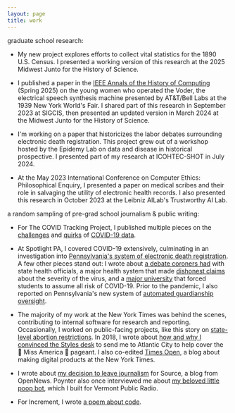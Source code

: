 ```yaml
---
layout: page
title: work
---
```

graduate school research:

- My new project explores efforts to collect vital statistics for the 1890 U.S. Census. I presented a working version of this research at the 2025 Midwest Junto for the History of Science.

- I published a paper in the [IEEE Annals of the History of Computing](https://ieeexplore.ieee.org/document/10841374) (Spring 2025) on the young women who operated the Voder, the electrical speech synthesis machine presented by AT&T/Bell Labs at the 1939 New York World's Fair. I shared part of this research in September 2023 at SIGCIS, then presented an updated version in March 2024 at the Midwest Junto for the History of Science.

- I'm working on a paper that historicizes the labor debates surrounding electronic death registration. This project grew out of a workshop hosted by the Epidemy Lab on data and disease in historical prospective. I presented part of my research at ICOHTEC-SHOT in July 2024.

- At the May 2023 International Conference on Computer Ethics: Philosophical Enquiry, I presented a paper on medical scribes and their role in salvaging the utility of electronic health records. I also presented this research in October 2023 at the Leibniz AILab's Trustworthy AI Lab.



a random sampling of pre-grad school journalism & public writing:

- For The COVID Tracking Project, I published multiple pieces on the [challenges](https://www.theatlantic.com/science/archive/2021/05/pandemic-data-america-messy/618987/) and [quirks](https://covidtracking.com/analysis-updates/silent-data-mismatches-are-compromising-key-covid-19-indicators) of [COVID-19 data](https://covidtracking.com/analysis-updates/three-covid-19-data-problems). 

- At Spotlight PA, I covered COVID-19 extensively, culminating in an investigation into [Pennsylvania's system of electronic death registration](https://www.spotlightpa.org/news/2020/09/pa-coronavirus-deaths-reporting-edrs/). A few other pieces stand out: I wrote about [a debate coroners had](https://www.spotlightpa.org/news/2020/04/pennsylvania-coronavirus-coroners-testing-communication-health-department/) with state health officials, a major health system that made [dishonest claims](https://www.spotlightpa.org/news/2020/07/coronavirus-less-severe-strain-pennsylvania-upmc-claim/) about the severity of the virus, and a [major university](https://www.spotlightpa.org/news/2020/08/penn-state-coronavirus-covid-19-students-liability-waivers-fall-semester/) that forced students to assume all risk of COVID-19. Prior to the pandemic, I also reported on Pennsylvania's new system of [automated guardianship oversight](https://www.spotlightpa.org/news/2020/03/pennsylvania-supreme-court-guardianship-seniors/).

- The majority of my work at the New York Times was behind the scenes, contributing to internal software for research and reporting. Occasionally, I worked on public-facing projects, like this story on [state-level abortion restrictions](https://www.nytimes.com/interactive/2018/07/20/us/mississippi-abortion-restrictions.html). In 2018, I wrote about [how and why I convinced the Styles desk](https://www.nytimes.com/2018/09/12/insider/miss-america-data-software.html) to send me to Atlantic City to help cover the 👑 Miss America 👑 pageant. I also co-edited [Times Open](https://archive.nytimes.com/open.blogs.nytimes.com/), a blog about making digital products at the New York Times.

- I wrote about [my decision to leave journalism](https://source.opennews.org/articles/exit-interviews-sara-simon/) for Source, a blog from OpenNews. Poynter also once interviewed me about [my beloved little poop bot](https://www.poynter.org/tech-tools/2016/you-can-steal-sara-simons-sewage-bot-and-everything-else-she-makes/), which I built for Vermont Public Radio. 

- For Increment, I wrote [a poem about code](https://increment.com/programming-languages/code-poetry/). 
